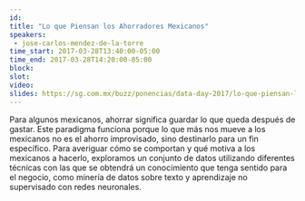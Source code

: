 ```yaml
---
id: 
title: "Lo que Piensan los Ahorradores Mexicanos"
speakers:
 - jose-carlos-mendez-de-la-torre
time_start: 2017-03-28T13:40:00-05:00
time_end: 2017-03-28T14:20:00-05:00
block: 
slot: 
video: 
slides: https://sg.com.mx/buzz/ponencias/data-day-2017/lo-que-piensan-los-ahorradores-mexicanos
---
```


Para algunos mexicanos, ahorrar significa guardar lo que queda después de gastar. Este paradigma funciona porque lo que más nos mueve a los mexicanos no es el ahorro improvisado, sino destinarlo para un fin específico. Para averiguar cómo se comportan y qué motiva a los mexicanos a hacerlo, exploramos un conjunto de datos utilizando diferentes técnicas con las que se obtendrá un conocimiento que tenga sentido para el negocio, como minería de datos sobre texto y aprendizaje no supervisado con redes neuronales.